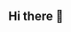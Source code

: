 ## Hi there 👋

<!--
**MarcoJoorter/MarcoJoorter** is a ✨ _special_ ✨ repository because its `README.md` (this file) appears on your GitHub profile.

- 🌱 I’m currently learning everything data analysis related.
- 👯 I’m looking to collaborate on ...
- 🤔 I’m looking for help with finding a subject for my data analysis project 
- 📫 How to reach me: marcojoorter@hotmail.com
- ⚡ Fun fact: ...
-->
